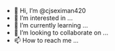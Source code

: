 - 👋 Hi, I’m @cjseximan420
- 👀 I’m interested in ...
- 🌱 I’m currently learning ...
- 💞️ I’m looking to collaborate on ...
- 📫 How to reach me ...

<!---
cjseximan420/cjseximan420 is a ✨ special ✨ repository because its `README.md` (this file) appears on your GitHub profile.
You can click the Preview link to take a look at your changes.
--->
